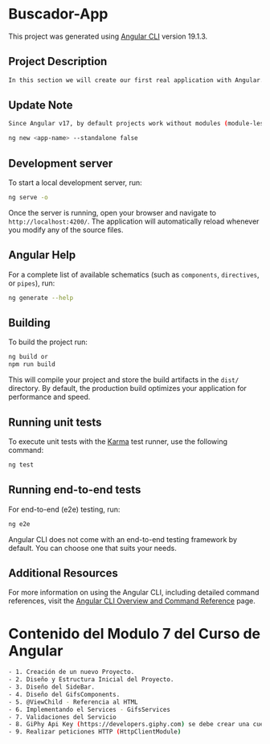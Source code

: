 # Buscador-App

This project was generated using [Angular CLI](https://github.com/angular/angular-cli) version 19.1.3.

## Project Description

```bash
In this section we will create our first real application with Angular. We will build a basic web search engine, this search engine will have a sidebar with the history of our searches ordered from the most recent search to our first search
```


## Update Note
```bash
Since Angular v17, by default projects work without modules (module-less), To work with a traditional way, you can implement the following command

ng new <app-name> --standalone false
```

## Development server

To start a local development server, run:

```bash
ng serve -o
```

Once the server is running, open your browser and navigate to `http://localhost:4200/`. The application will automatically reload whenever you modify any of the source files.

## Angular Help

For a complete list of available schematics (such as `components`, `directives`, or `pipes`), run:

```bash
ng generate --help
```

## Building

To build the project run:

```bash
ng build or 
npm run build
```

This will compile your project and store the build artifacts in the `dist/` directory. By default, the production build optimizes your application for performance and speed.

## Running unit tests

To execute unit tests with the [Karma](https://karma-runner.github.io) test runner, use the following command:

```bash
ng test
```

## Running end-to-end tests

For end-to-end (e2e) testing, run:

```bash
ng e2e
```

Angular CLI does not come with an end-to-end testing framework by default. You can choose one that suits your needs.

## Additional Resources

For more information on using the Angular CLI, including detailed command references, visit the [Angular CLI Overview and Command Reference](https://angular.dev/tools/cli) page.


# Contenido del Modulo 7 del Curso de Angular

```bash
- 1. Creación de un nuevo Proyecto.
- 2. Diseño y Estructura Inicial del Proyecto.
- 3. Diseño del SideBar.
- 4. Diseño del GifsComponents.
- 5. @ViewChild - Referencia al HTML
- 6. Implementando el Services - GifsServices
- 7. Validaciones del Servicio
- 8. GiPhy Api Key (https://developers.giphy.com) se debe crear una cuentra gratuita para usar la api
- 9. Realizar peticiones HTTP (HttpClientModule)
```
